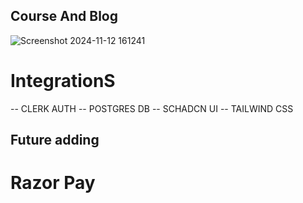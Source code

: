 ## Course And Blog

![Screenshot 2024-11-12 161241](https://github.com/user-attachments/assets/116500ec-60c9-45d1-865c-6a8a12ccfec4)

# IntegrationS
-- CLERK AUTH
-- POSTGRES DB
-- SCHADCN UI
-- TAILWIND CSS


## Future adding
# Razor Pay


 
